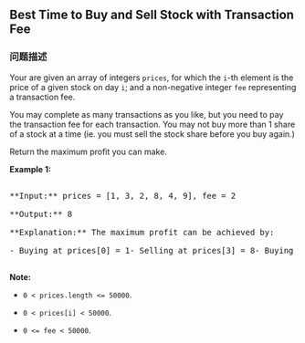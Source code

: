 ## Best Time to Buy and Sell Stock with Transaction Fee  
### 问题描述
Your are given an array of integers `prices`, for which the `i`-th element is the price of a given stock on day `i`; and a non-negative integer `fee` representing a transaction fee.

You may complete as many transactions as you like, but you need to pay the transaction fee for each transaction.  You may not buy more than 1 share of a stock at a time (ie. you must sell the stock share before you buy again.)

Return the maximum profit you can make.

**Example 1:**<br />
<pre>
**Input:** prices = [1, 3, 2, 8, 4, 9], fee = 2
**Output:** 8
**Explanation:** The maximum profit can be achieved by:
- Buying at prices[0] = 1- Selling at prices[3] = 8- Buying at prices[4] = 4- Selling at prices[5] = 9The total profit is ((8 - 1) - 2) + ((9 - 4) - 2) = 8.
</pre>


**Note:**
- `0 < prices.length <= 50000`.
- `0 < prices[i] < 50000`.
- `0 <= fee < 50000`.

